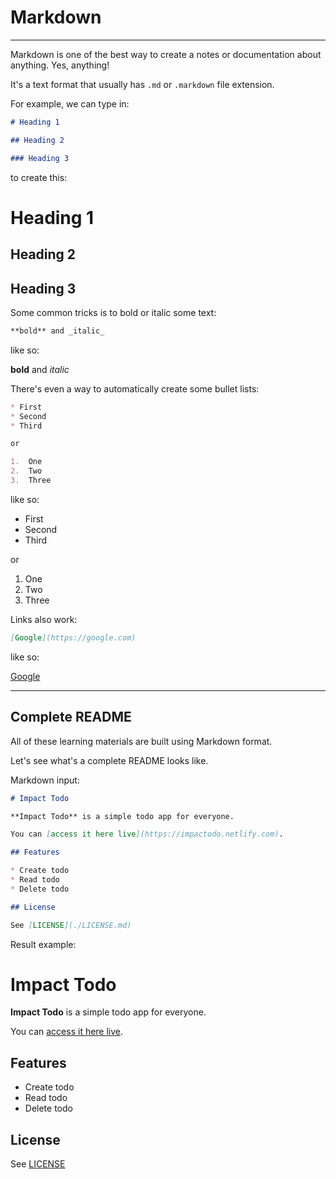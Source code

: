 # Markdown

---

Markdown is one of the best way to create a notes or documentation about anything. Yes, anything!

It's a text format that usually has `.md` or `.markdown` file extension.

For example, we can type in:

```md
# Heading 1

## Heading 2

### Heading 3
```

to create this:

# Heading 1

## Heading 2

## Heading 3

Some common tricks is to bold or italic some text:

```md
**bold** and _italic_
```

like so:

**bold** and _italic_

There's even a way to automatically create some bullet lists:

```md
* First
* Second
* Third

or

1.  One
2.  Two
3.  Three
```

like so:

* First
* Second
* Third

or

1.  One
2.  Two
3.  Three

Links also work:

```md
[Google](https://google.com)
```

like so:

[Google](https://google.com)

---

## Complete README

All of these learning materials are built using Markdown format.

Let's see what's a complete README looks like.

Markdown input:

```md
# Impact Todo

**Impact Todo** is a simple todo app for everyone.

You can [access it here live](https://impactodo.netlify.com).

## Features

* Create todo
* Read todo
* Delete todo

## License

See [LICENSE](./LICENSE.md)
```

Result example:

# Impact Todo

**Impact Todo** is a simple todo app for everyone.

You can [access it here live](https://impactodo.netlify.com).

## Features

* Create todo
* Read todo
* Delete todo

## License

See [LICENSE](./LICENSE.md)
